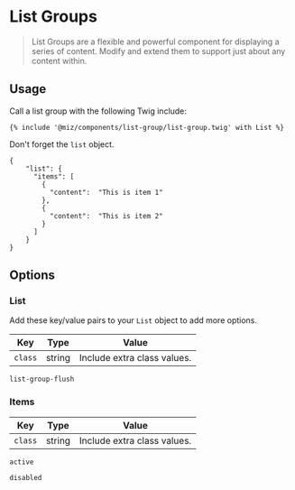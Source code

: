 # List Groups

>List Groups are a flexible and powerful component for displaying a series of content. Modify and extend them to support just about any content within.


## Usage

Call a list group with the following Twig include:

`{% include '@miz/components/list-group/list-group.twig' with List %}`

Don't forget the `list` object.

```
{
    "list": {
      "items": [
        {
          "content":  "This is item 1"
        },
        {
          "content":  "This is item 2"
        }
      ]
    }
}
```
## Options

### List

Add these key/value pairs to your `List` object to add more options.

| Key     | Type   | Value                       |
|---------|--------|-----------------------------|
| `class` | string | Include extra class values. |

`list-group-flush`

### Items

| Key     | Type   | Value                       |
|---------|--------|-----------------------------|
| `class` | string | Include extra class values. |

`active`

`disabled`
